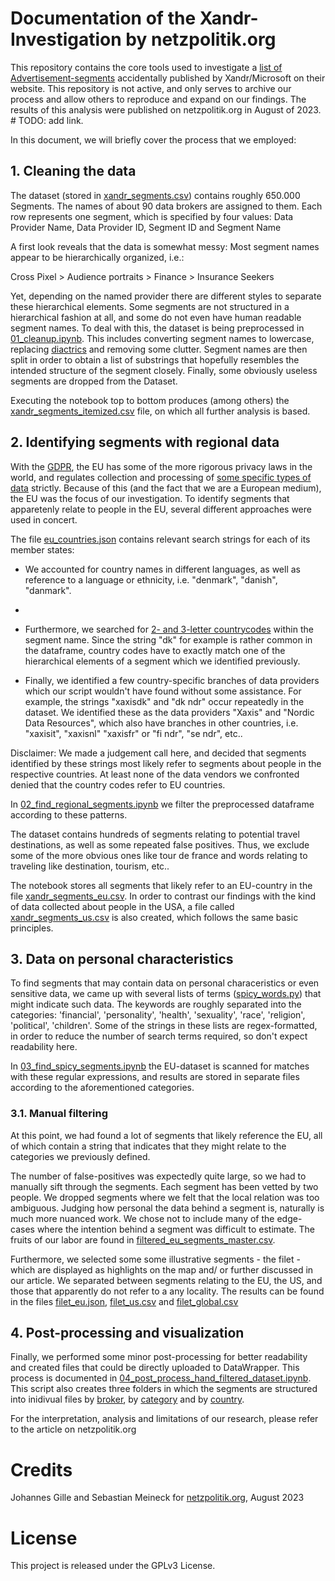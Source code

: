 # Documentation of the Xandr-Investigation by netzpolitik.org


This repository contains the core tools used to investigate a [list of Advertisement-segments](https://web.archive.org/web/20230525225839/https://docs.xandr.com/en-US/bundle/monetize_monetize-standard/page/topics/data-marketplace-buyer-overview.html) accidentally published by Xandr/Microsoft on their website. This repository is not active, and only serves to archive our process and allow others to reproduce and expand on our findings. The results of this analysis were published on netzpolitik.org in August of 2023. # TODO: add link.


In this document, we will briefly cover the process that we employed:


## 1. Cleaning the data


The dataset (stored in [xandr_segments.csv](xandr_segments.csv)) contains roughly 650.000 Segments. The names of about 90 data brokers are assigned to them. Each row represents one segment, which is specified by four values: Data Provider Name, Data Provider ID, Segment ID and Segment Name


A first look reveals that the data is somewhat messy: Most segment names appear to be hierarchically organized, i.e.:


Cross Pixel > Audience portraits > Finance > Insurance Seekers


Yet, depending on the named provider there are different styles to separate these hierarchical elements. Some segments are not structured in a hierarchical fashion at all, and some do not even have human readable segment names. To deal with this, the dataset is being preprocessed in [01_cleanup.ipynb](01_cleanup.ipynb). This includes converting segment names to lowercase, replacing [diactrics](https://en.wikipedia.org/wiki/Diacritic) and removing some clutter. Segment names are then split in order to obtain a list of substrings that hopefully resembles the intended structure of the segment closely. Finally, some obviously useless segments are dropped from the Dataset.


Executing the notebook top to bottom produces (among others) the [xandr_segments_itemized.csv](xandr_segments_itemized.csv) file, on which all further analysis is based.



## 2. Identifying segments with regional data


With the [GDPR](https://gdpr-info.eu/), the EU has some of the more rigorous privacy laws in the world, and regulates collection and processing of [some specific types of data](https://gdpr-info.eu/art-9-gdpr/) strictly. Because of this (and the fact that we are a European medium), the EU was the focus of our investigation. To identify segments that apparetenly relate to people in the EU, several different approaches were used in concert.


The file [eu_countries.json](eu_countries.json) contains relevant search strings for each of its member states:

- We accounted for country names in different languages, as well as reference to a language or ethnicity, i.e. "denmark", "danish", "danmark". 
- 

- Furthermore, we searched for [2- and 3-letter countrycodes](https://en.wikipedia.org/wiki/List_of_ISO_3166_country_codes) within the segment name. Since the string "dk" for example is rather common in the dataframe, country codes have to exactly match one of the hierarchical elements of a segment which we identified previously.



- Finally, we identified a few country-specific branches of data providers which our script wouldn't have found without some assistance. For example, the strings "xaxisdk" and "dk ndr" occur repeatedly in the dataset. We identified these as the data providers "Xaxis" and "Nordic Data Resources", which also have branches in other countries, i.e. "xaxisit", "xaxisnl" "xaxisfr" or "fi ndr", "se ndr", etc..

Disclaimer: We made a judgement call here, and decided that segments identified by these strings most likely refer to segments about people in the respective countries. At least none of the data vendors we confronted denied that the country codes refer to EU countries.


In [02_find_regional_segments.ipynb](02_find_regional_segments.ipynb) we filter the preprocessed dataframe according to these patterns.


The dataset contains hundreds of segments relating to potential travel destinations, as well as some repeated false positives. Thus, we exclude some of the more obvious ones like tour de france and words relating to traveling like destination, tourism, etc..


The notebook stores all segments that likely refer to an EU-country in the file [xandr_segments_eu.csv](xandr_segments_eu.csv). In order to contrast our findings with the kind of data collected about people in the USA, a file called [xandr_segments_us.csv](xandr_segments_us.csv) is also created, which follows the same basic principles.



## 3. Data on personal characteristics

To find segments that may contain data on personal characeristics or even sensitive data, we came up with several lists of terms ([spicy_words.py](spicy_words.py)) that might indicate such data. The keywords are roughly separated into the categories: 'financial', 'personality', 'health', 'sexuality', 'race', 'religion', 'political', 'children'. Some of the strings in these lists are regex-formatted, in order to reduce the number of search terms required, so don't expect readability here.


In [03_find_spicy_segments.ipynb](03_find_spicy_segments.ipynb) the EU-dataset is scanned for matches with these regular expressions, and results are stored in separate files according to the aforementioned categories.


### 3.1. Manual filtering
At this point, we had found a lot of segments that likely reference the EU, all of which contain a string that indicates that they might relate to the categories we previously defined. 


The number of false-positives was expectedly quite large, so we had to manually sift through the segments. Each segment has been vetted by two people. We dropped segments where we felt that the local relation was too ambiguous. Judging how personal the data behind a segment is, naturally is much more nuanced work. We chose not to include many of the edge-cases where the intention behind a segment was difficult to estimate. The fruits of our labor are found in [filtered_eu_segments_master.csv](filtered_eu_segments_master.csv).

Furthermore, we selected some some illustrative segments - the filet - which are displayed as highlights on the map and/ or further discussed in our article. We separated between segments relating to the EU, the US, and those that apparently do not refer to a any locality. The results can be found in the files [filet_eu.json](filet_eu.json), [filet_us.csv](filet_us.csv) and [filet_global.csv](filet_global.csv)


## 4. Post-processing and visualization

Finally, we performed some minor post-processing for better readability and created files that could be directly uploaded to DataWrapper. This process is documented in [04_post_process_hand_filtered_dataset.ipynb](04_post_process_hand_filtered_dataset.ipynb). This script also creates three folders in which the segments are structured into inidivual files by [broker](eu_segments_by_broker), by [category](eu_segments_by_category) and by [country](eu_segments_by_country).



For the interpretation, analysis and limitations of our research, please refer to the article on netzpolitik.org


# Credits


Johannes Gille and Sebastian Meineck for [netzpolitik.org](netzpolitik.org), August 2023


# License

This project is released under the GPLv3 License.
